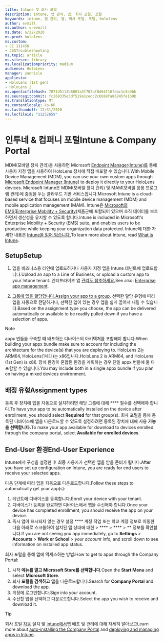 ```yaml
---
title: Intune 및 회사 포털
description: Intune, 앱 관리, 앱, 회사 포털, 포털
keywords: intune, 앱 관리, 앱, 회사 포털, 포털, hololens
author: evmill
ms.author: v-evmill
ms.date: 6/22/2020
ms.prod: hololens
ms.custom:
- CI 111456
- CSSTroubleshooting
ms.topic: article
ms.sitesec: library
ms.localizationpriority: medium
audience: HoloLens
manager: yannisle
appliesto:
- HoloLens (1st gen)
- HoloLens 2
ms.openlocfilehash: 7871d5113b6803a3f702bf8d64f16fabc1c5a9bb
ms.sourcegitcommit: fc268335e5df529a1cedc2c6b88fa86245fe1b9b
ms.translationtype: MT
ms.contentlocale: ko-KR
ms.lasthandoff: 12/31/2020
ms.locfileid: "11252659"
---
```

# <span data-ttu-id="6f9b3-104">인투네 & 컴퍼니 포털</span><span class="sxs-lookup"><span data-stu-id="6f9b3-104">Intune & Company Portal</span></span>

<span data-ttu-id="6f9b3-105">MDM(모바일 장치 관리)을 사용하면 Microsoft [Endpoint Manager(Intune)를](https://docs.microsoft.com/intune/windows-holographic-for-business) 통해 사용자 지정 앱을 사용하여 HoloLens 장치에 직접 배포할 수 있습니다.</span><span class="sxs-lookup"><span data-stu-id="6f9b3-105">With Mobile Device Management (MDM), you can use your own custom apps through [Microsoft Endpoint Manager (Intune)](https://docs.microsoft.com/intune/windows-holographic-for-business) to deploy it directly to your HoloLens devices.</span></span> <span data-ttu-id="6f9b3-106">Microsoft Intune은 MDM(모바일 장치 관리) 및 MAM(모바일 응용 프로그램 관리)에 중점을 두는 클라우드 기반 서비스입니다.</span><span class="sxs-lookup"><span data-stu-id="6f9b3-106">Microsoft Intune is a cloud-based service that focuses on mobile device management (MDM) and mobile application management (MAM).</span></span> <span data-ttu-id="6f9b3-107">Intune은 [Microsoft의 EMS(Enterprise Mobility + Security)](https://www.microsoft.com/microsoft-365/enterprise-mobility-security)제품군에 포함되어 있으며 조직 데이터를 보호하면서 생산성을 유지할 수 있도록 합니다.</span><span class="sxs-lookup"><span data-stu-id="6f9b3-107">Intune is included in Microsoft's [Enterprise Mobility + Security (EMS) suite](https://www.microsoft.com/microsoft-365/enterprise-mobility-security), and enables users to be productive while keeping your organization data protected.</span></span> <span data-ttu-id="6f9b3-108">Intune에 대한 자세한 내용은 [Intune을 읽어 읽습니다.](https://docs.microsoft.com/mem/intune/fundamentals/what-is-intune)</span><span class="sxs-lookup"><span data-stu-id="6f9b3-108">To learn more about Intune, read [What is Intune](https://docs.microsoft.com/mem/intune/fundamentals/what-is-intune).</span></span>

## <span data-ttu-id="6f9b3-109">Setup</span><span class="sxs-lookup"><span data-stu-id="6f9b3-109">Setup</span></span>

1. <span data-ttu-id="6f9b3-110">앱을 비즈니스용 라인에 업로드하거나 사용자 지정 앱을 Intune 테넌트에 업로드합니다.</span><span class="sxs-lookup"><span data-stu-id="6f9b3-110">Upload an app to a Line of Business, or upload a custom app to your Intune tenant.</span></span> <span data-ttu-id="6f9b3-111">엔터프라이즈 앱 [관리도 참조하세요.](https://docs.microsoft.com/windows/client-management/mdm/enterprise-app-management)</span><span class="sxs-lookup"><span data-stu-id="6f9b3-111">See also: [Enterprise app management](https://docs.microsoft.com/windows/client-management/mdm/enterprise-app-management).</span></span>

2. <span data-ttu-id="6f9b3-112">[그룹에 앱을 할당합니다.](https://docs.microsoft.com/mem/intune/apps/apps-deploy)</span><span class="sxs-lookup"><span data-stu-id="6f9b3-112">[Assign your app to a group](https://docs.microsoft.com/mem/intune/apps/apps-deploy).</span></span> <span data-ttu-id="6f9b3-113">선택한 할당 유형에 따라 앱을 자동으로 전달하거나, 선택한 앱이 있는 경우 앱을 쉽게 끌어서 내릴 수 있습니다.</span><span class="sxs-lookup"><span data-stu-id="6f9b3-113">Based on the assignment type you choose, the app can be delivered automatically or available to be readily pulled down if you have a selection of apps.</span></span>

> [!NOTE]
> <span data-ttu-id="6f9b3-114">appx 번들을 구축할 때 배포하는 디바이스의 아키텍처를 포함해야 합니다.</span><span class="sxs-lookup"><span data-stu-id="6f9b3-114">When building your appx bundle make sure to account for including the architecture for the device(s) that you are deploying to.</span></span> <span data-ttu-id="6f9b3-115">HoloLens 2는 ARM64, HoloLens(1세대)는 x86입니다.</span><span class="sxs-lookup"><span data-stu-id="6f9b3-115">HoloLens 2 is ARM64, and HoloLens (1st Gen) is x86.</span></span> <span data-ttu-id="6f9b3-116">장치 환경이 혼합된 환경을 계획하는 경우 단일 appx 번들에 둘 다 포함할 수 있습니다.</span><span class="sxs-lookup"><span data-stu-id="6f9b3-116">You may include both in a single appx bundle if you plan on having a mixed devices environment.</span></span>

## <span data-ttu-id="6f9b3-117">배정 유형</span><span class="sxs-lookup"><span data-stu-id="6f9b3-117">Assignment types</span></span>

<span data-ttu-id="6f9b3-118">등록 후 장치에 앱을 자동으로 설치하려면 해당 그룹에 대해 \*\*\*\* 필수를 선택해야 합니다.</span><span class="sxs-lookup"><span data-stu-id="6f9b3-118">To have your app to be automatically installed on the device after enrollment, you should select **Required** for that group(s).</span></span>
<span data-ttu-id="6f9b3-119">회사 포털을 통해 등록된 디바이스에 앱을 다운로드할 수 있도록 설정하려면 등록된 장치에 대해 사용 **가능을 선택합니다.**</span><span class="sxs-lookup"><span data-stu-id="6f9b3-119">To make your app available for download to devices enrolled through the company portal, select **Available for enrolled devices**.</span></span>

## <span data-ttu-id="6f9b3-120">End-User 환경</span><span class="sxs-lookup"><span data-stu-id="6f9b3-120">End-User Experience</span></span>

<span data-ttu-id="6f9b3-121">Intune에서 구성을 설정한 후 최종 사용자가 선택한 앱을 받을 준비가 됩니다.</span><span class="sxs-lookup"><span data-stu-id="6f9b3-121">After you have set up configuration on Intune, you are ready for end users to receive your selected apps.</span></span>

<span data-ttu-id="6f9b3-122">다음 단계에 따라 앱을 자동으로 다운로드합니다.</span><span class="sxs-lookup"><span data-stu-id="6f9b3-122">Follow these steps to automatically get your app(s):</span></span>

1. <span data-ttu-id="6f9b3-123">테넌트에 디바이스를 등록합니다.</span><span class="sxs-lookup"><span data-stu-id="6f9b3-123">Enroll your device with your tenant.</span></span>
2. <span data-ttu-id="6f9b3-124">디바이스가 등록을 완료하면 디바이스에서 앱을 수신해야 합니다.</span><span class="sxs-lookup"><span data-stu-id="6f9b3-124">Once your device has completed enrollment, you should receive the app on your device.</span></span>
3. <span data-ttu-id="6f9b3-125">즉시 앱이 표시되지 않는 경우 설정 \*\*\*\* 계정 작업 또는 학교 계정 정보로 이동한 다음 아래로 스크롤하여 설치된 앱 상태에 대한  >  \*\*\*\*  >  \*\*\*\*  >  \*\* 정보를 확인합니다.</span><span class="sxs-lookup"><span data-stu-id="6f9b3-125">If you are not seeing you app immediately, go to **Settings** > **Accounts** > **Work or School** > *your account* Info, and scroll down to see information on installed app status.</span></span>

<span data-ttu-id="6f9b3-126">회사 포털을 통해 앱에 액세스하는 방법:</span><span class="sxs-lookup"><span data-stu-id="6f9b3-126">How to get to apps through the Company Portal:</span></span>

1. <span data-ttu-id="6f9b3-127">시작 **메뉴를 열고** **Microsoft Store를 선택합니다.**</span><span class="sxs-lookup"><span data-stu-id="6f9b3-127">Open the **Start Menu** and select **Microsoft Store**.</span></span>
2. <span data-ttu-id="6f9b3-128">회사 **포털을 검색하고** 앱을 다운로드합니다.</span><span class="sxs-lookup"><span data-stu-id="6f9b3-128">Search for **Company Portal** and download the app.</span></span>
3. <span data-ttu-id="6f9b3-129">계정에 로그인합니다.</span><span class="sxs-lookup"><span data-stu-id="6f9b3-129">Sign into your account.</span></span>
4. <span data-ttu-id="6f9b3-130">수신할 앱을 선택하고 다운로드합니다.</span><span class="sxs-lookup"><span data-stu-id="6f9b3-130">Select the app you wish to receive and download it.</span></span>

> [!Tip]
> <span data-ttu-id="6f9b3-131">회사 포털 [자동](https://docs.microsoft.com/mem/intune/apps/company-portal-app) 설치 및 [Intune에서](https://docs.microsoft.com/mem/intune/fundamentals/windows-holographic-for-business#deploy-and-manage-apps)앱 배포 및 관리에 대해 자세히 알아보고</span><span class="sxs-lookup"><span data-stu-id="6f9b3-131">Learn more about [auto-installing the Company Portal](https://docs.microsoft.com/mem/intune/apps/company-portal-app) and [deploying and managing apps in Intune](https://docs.microsoft.com/mem/intune/fundamentals/windows-holographic-for-business#deploy-and-manage-apps).</span></span>
